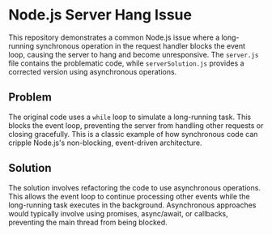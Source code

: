 # Node.js Server Hang Issue

This repository demonstrates a common Node.js issue where a long-running synchronous operation in the request handler blocks the event loop, causing the server to hang and become unresponsive.  The `server.js` file contains the problematic code, while `serverSolution.js` provides a corrected version using asynchronous operations.

## Problem

The original code uses a `while` loop to simulate a long-running task. This blocks the event loop, preventing the server from handling other requests or closing gracefully.  This is a classic example of how synchronous code can cripple Node.js's non-blocking, event-driven architecture.

## Solution

The solution involves refactoring the code to use asynchronous operations.  This allows the event loop to continue processing other events while the long-running task executes in the background.  Asynchronous approaches would typically involve using promises, async/await, or callbacks, preventing the main thread from being blocked.